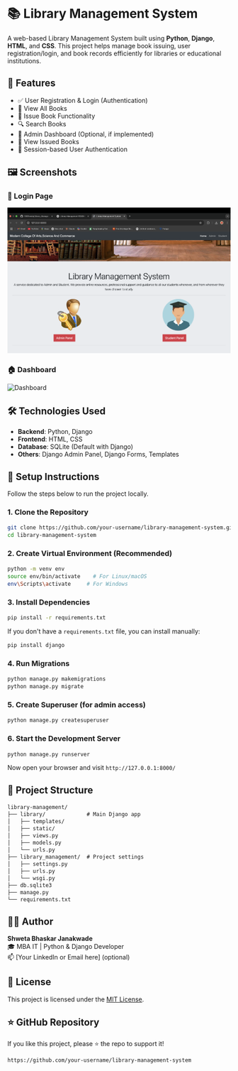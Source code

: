 
# 📚 Library Management System

A web-based Library Management System built using **Python**, **Django**, **HTML**, and **CSS**. This project helps manage book issuing, user registration/login, and book records efficiently for libraries or educational institutions.

## 🚀 Features

- ✅ User Registration & Login (Authentication)
- 📖 View All Books
- 📕 Issue Book Functionality
- 🔍 Search Books
- 👤 Admin Dashboard (Optional, if implemented)
- 📑 View Issued Books
- 🔐 Session-based User Authentication


## 🖼️ Screenshots

### 🔐 Login Page
![Login Page](re/img1.png)

### 🏠 Dashboard
![Dashboard](re/img2.png)



## 🛠️ Technologies Used

- **Backend**: Python, Django
- **Frontend**: HTML, CSS
- **Database**: SQLite (Default with Django)
- **Others**: Django Admin Panel, Django Forms, Templates

## 🔧 Setup Instructions

Follow the steps below to run the project locally.

### 1. Clone the Repository

```bash
git clone https://github.com/your-username/library-management-system.git
cd library-management-system
```

### 2. Create Virtual Environment (Recommended)

```bash
python -m venv env
source env/bin/activate    # For Linux/macOS
env\Scripts\activate     # For Windows
```

### 3. Install Dependencies

```bash
pip install -r requirements.txt
```

If you don't have a `requirements.txt` file, you can install manually:

```bash
pip install django
```

### 4. Run Migrations

```bash
python manage.py makemigrations
python manage.py migrate
```

### 5. Create Superuser (for admin access)

```bash
python manage.py createsuperuser
```

### 6. Start the Development Server

```bash
python manage.py runserver
```

Now open your browser and visit `http://127.0.0.1:8000/`

## 📁 Project Structure

```
library-management/
├── library/             # Main Django app
│   ├── templates/
│   ├── static/
│   ├── views.py
│   ├── models.py
│   └── urls.py
├── library_management/  # Project settings
│   ├── settings.py
│   ├── urls.py
│   └── wsgi.py
├── db.sqlite3
├── manage.py
└── requirements.txt
```

## 🙋‍♀️ Author

**Shweta Bhaskar Janakwade**  
🎓 MBA IT | Python & Django Developer  
📫 [Your LinkedIn or Email here] (optional)

## 📃 License

This project is licensed under the [MIT License](LICENSE).

## ⭐️ GitHub Repository

If you like this project, please ⭐ the repo to support it!

```bash
https://github.com/your-username/library-management-system
```
